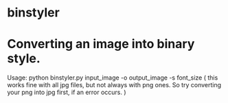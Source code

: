 # binstyler
# Converting an image into binary style.
Usage: python binstyler.py input_image -o output_image -s font_size ( this works fine with all jpg files, but not always with png ones. So try converting your png into jpg first, if an error occurs. )
